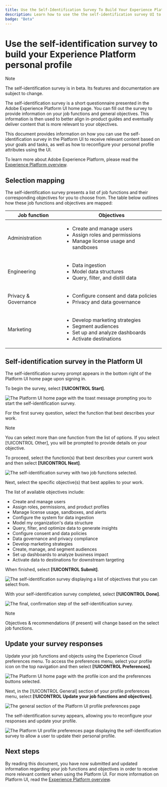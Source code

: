 ```yaml
---
title: Use the Self-Identification Survey To Build Your Experience Platform Personal Profile
description: Learn how to use the the self-identification survey UI to receive relevant content based on your job functions and related objectives.
badge: "Beta"
---
```

# Use the self-identification survey to build your Experience Platform personal profile

>[!NOTE]
>
>The self-identification survey is in beta. Its features and documentation are subject to change.

The self-identification survey is a short questionnaire presented in the Adobe Experience Platform UI home page. You can fill out the survey to provide information on your job functions and general objectives. This information is then used to better align in-product guides and eventually deliver content that is more relevant to your objectives.

This document provides information on how you can use the self-identification survey in the Platform UI to receive relevant content based on your goals and tasks, as well as how to reconfigure your personal profile attributes using the UI.

To learn more about Adobe Experience Platform, please read the [Experience Platform overview](home.md).

## Selection mapping

The self-identification survey presents a list of job functions and their corresponding objectives for you to choose from. The table below outlines how these job functions and objectives are mapped:

| Job function | Objectives |
| --- | --- |
| Administration | <ul><li>Create and manage users</li><li>Assign roles and permissions</li><li>Manage license usage and sandboxes</li></ul>|
| Engineering | <ul><li>Data ingestion</li><li>Model data structures</li><li>Query, filter, and distill data</li></ul> |
| Privacy & Governance | <ul><li>Configure consent and data policies</li><li>Privacy and data governance</li></ul> |
| Marketing | <ul><li>Develop marketing strategies</li><li>Segment audiences</li><li>Set up and analyze dashboards</li><li>Activate destinations</li></ul> |

## Self-identification survey in the Platform UI

The self-identification survey prompt appears in the bottom right of the Platform UI home page upon signing in.

To begin the survey, select **[!UICONTROL Start]**.

![The Platform UI home page with the toast message prompting you to start the self-identification survey.](./images/survey/survey-prompt.png)

For the first survey question, select the function that best describes your work. 

>[!NOTE]
>
>You can select more than one function from the list of options. If you select [!UICONTROL Other], you will be prompted to provide details on your objective.

To proceed, select the function(s) that best describes your current work and then select **[!UICONTROL Next]**.

![The self-identification survey with two job functions selected.](./images/survey/select-functions.png)

Next, select the specific objective(s) that best applies to your work.

The list of available objectives include:

* Create and manage users
* Assign roles, permissions, and product profiles
* Manage license usage, sandboxes, and alerts
* Configure the system for data ingestion
* Model my organization's data structure
* Query, filter, and optimize data to generate insights
* Configure consent and data policies
* Data governance and privacy compliance
* Develop marketing strategies
* Create, manage, and segment audiences
* Set up dashboards to analyze business impact
* Activate data to destinations for downstream targeting

When finished, select **[!UICONTROL Submit]**.

![The self-identification survey displaying a list of objectives that you can select from.](./images/survey/select-objectives.png)

With your self-identification survey completed, select **[!UICONTROL Done]**.

![The final, confirmation step of the self-identification survey.](./images/survey/survey-complete.png)

>[!NOTE]
>
>Objectives & recommendations (if present) will change based on the select job functions.

## Update your survey responses

Update your job functions and objects using the Experience Cloud preferences menu. To access the preferences menu, select your profile icon on the top navigation and then select **[!UICONTROL Preferences]**.

![The Platform UI home page with the profile icon and the preferences buttons selected.](./images/survey/preferences.png)

Next, in the [!UICONTROL General] section of your profile preferences menu, select **[!UICONTROL Update your job functions and objectives]**. 

![The general section of the Platform UI profile preferences page](./images/survey/update.png)

The self-identification survey appears, allowing you to reconfigure your responses and update your profile.

![The Platform UI profile preferences page displaying the self-identification survey to allow a user to update their personal profile.](./images/survey/new-survey.png)

## Next steps

By reading this document, you have now submitted and updated information regarding your job functions and objectives in order to receive more relevant content when using the Platform UI. For more information on Platform UI, read the [Experience Platform overview](home.md).